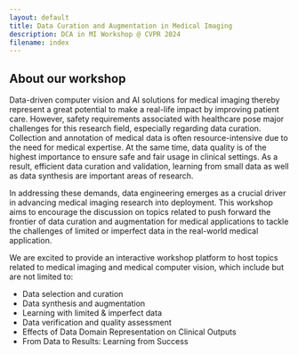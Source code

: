 ```yaml
---
layout: default
title: Data Curation and Augmentation in Medical Imaging
description: DCA in MI Workshop @ CVPR 2024
filename: index
---
```


<!-- [Important Dates](./important_dates.html)

[Call for Paper](./call_for_paper.html)

[People](./people.html)

[Program](./program.html) -->

## About our workshop

Data-driven computer vision and AI solutions for medical imaging thereby represent a great potential to make a real-life impact by improving patient care. However, safety requirements associated with healthcare pose major challenges for this research field, especially regarding data curation. Collection and annotation of medical data is often resource-intensive due to the need for medical expertise. At the same time, data quality is of the highest importance to ensure safe and fair usage in clinical settings. As a result, efficient data curation and validation, learning from small data as well as data synthesis are important areas of research.

In addressing these demands, data engineering emerges as a crucial driver in advancing medical imaging research into deployment. This workshop aims to encourage the discussion on topics related to push forward the frontier of data curation and augmentation for medical applications to tackle the challenges of limited or imperfect data in the real-world medical application.

We are excited to provide an interactive workshop platform to host topics related to medical imaging and medical computer vision, which include but are not limited to:

- Data selection and curation
- Data synthesis and augmentation
- Learning with limited & imperfect data
- Data verification and quality assessment
- Effects of Data Domain Representation on Clinical Outputs
- From Data to Results: Learning from Success
